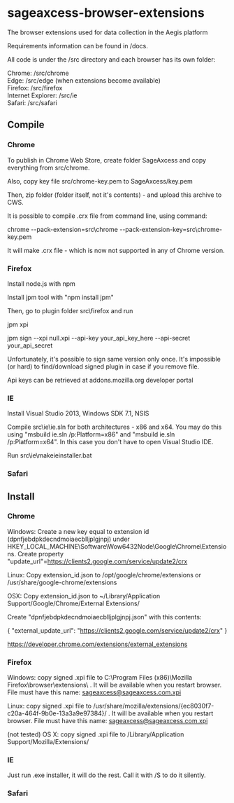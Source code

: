 # sageaxcess-browser-extensions
The browser extensions used for data collection in the Aegis platform

Requirements information can be found in /docs.

All code is under the /src directory and each browser has its own folder:

Chrome: /src/chrome   
Edge: /src/edge (when extensions become available)   
Firefox: /src/firefox   
Internet Explorer: /src/ie   
Safari: /src/safari  

## Compile

### Chrome

To publish in Chrome Web Store, create folder SageAxcess and copy everything from src/chrome.

Also, copy key file src/chrome-key.pem to SageAxcess/key.pem

Then, zip folder (folder itself, not it's contents) - and upload this archive to CWS.

It is possible to compile .crx file from command line, using command:

chrome --pack-extension=src\chrome --pack-extension-key=src\chrome-key.pem

It will make .crx file - which is now not supported in any of Chrome version.

### Firefox

Install node.js with npm

Install jpm tool with "npm install jpm" 

Then, go to plugin folder src\firefox and run

jpm xpi

jpm sign --xpi null.xpi --api-key your_api_key_here --api-secret your_api_secret

Unfortunately, it's possible to sign same version only once. It's impossible (or hard) to find/download signed plugin in case if you remove file.

Api keys can be retrieved at addons.mozilla.org developer portal

### IE

Install Visual Studio 2013, Windows SDK 7.1, NSIS

Compile src\ie\ie.sln for both architectures - x86 and x64. You may do this using "msbuild ie.sln /p:Platform=x86" and "msbuild ie.sln /p:Platform=x64".
In this case you don't have to open Visual Studio IDE.

Run src\ie\makeieinstaller.bat

### Safari


## Install

### Chrome

Windows: Create a new key equal to extension id (dpnfjebdpkdecndmoiaecblljplgjnpj) under HKEY_LOCAL_MACHINE\Software\Wow6432Node\Google\Chrome\Extensions. Create property "update_url"=https://clients2.google.com/service/update2/crx

Linux: Copy extension_id.json to /opt/google/chrome/extensions or /usr/share/google-chrome/extensions

OSX: Copy extension_id.json to ~/Library/Application Support/Google/Chrome/External Extensions/

Create "dpnfjebdpkdecndmoiaecblljplgjnpj.json" with this contents:

{
    "external_update_url": "https://clients2.google.com/service/update2/crx"
}

https://developer.chrome.com/extensions/external_extensions

### Firefox

Windows: copy signed .xpi file to C:\Program Files (x86)\Mozilla Firefox\browser\extensions\ . It will be available when you restart browser. File must have this name: sageaxcess@sageaxcess.com.xpi

Linux: copy signed .xpi file to /usr/share/mozilla/extensions/\{ec8030f7-c20a-464f-9b0e-13a3a9e97384\}/ . It will be available when you restart browser. File must have this name: sageaxcess@sageaxcess.com.xpi

(not tested) OS X: copy signed .xpi file to /Library/Application Support/Mozilla/Extensions/

### IE

Just run .exe installer, it will do the rest. Call it with /S to do it silently.

### Safari


